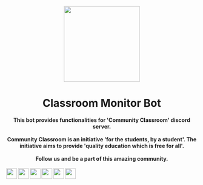<p align="center">
<img src="https://i.imgur.com/BVEDXg8.jpg" width=200px height=200px>
<h1 align="center"> Classroom Monitor Bot </h1>
<p>
<p align="center">
  <b>This bot provides functionalities for 'Community Classroom' discord server.</b> <br><br>
  <b>Community Classroom is an initiative 'for the students, by a student'. The initiative aims to provide 'quality education which is free for all'.</b> <br><br>
  <b>Follow us and be a part of this amazing community.</b> <br><br>
  <a href="https://www.youtube.com/c/KunalKushwaha">
    <img align="left" width="28px" src="https://www.vectorlogo.zone/logos/youtube/youtube-icon.svg" />
  </a>
  <a href="https://twitter.com/commclassroom/">
    <img align="left" width="28px" src="https://www.vectorlogo.zone/logos/twitter/twitter-official.svg" />
  </a>
  <a href="https://www.linkedin.com/company/commclassroom/">
    <img align="left" width="28px" src="https://www.vectorlogo.zone/logos/linkedin/linkedin-icon.svg" />
  </a>
  <a href="https://www.instagram.com/commclassroom/">
    <img align="left" width="28px" src="https://www.vectorlogo.zone/logos/instagram/instagram-icon.svg" />
  </a>
  <a href="https://discord.gg/K9kxUXvfND">
    <img align="left" width="28px" src="https://www.vectorlogo.zone/logos/discordapp/discordapp-tile.svg" />
  </a>
  <a href="https://t.me/commclassroom">
    <img align="left" width="28px" src="https://www.vectorlogo.zone/logos/telegram/telegram-icon.svg" />
  </a><br>
</p>  
